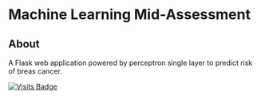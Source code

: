 # Machine Learning Mid-Assessment

## About

A Flask web application powered by perceptron single layer to predict risk of breas cancer.

[![Visits Badge](https://badges.pufler.dev/visits/kevinadhiguna/machine-learning-mid-assessment)](https://github.com/kevinadhiguna)
